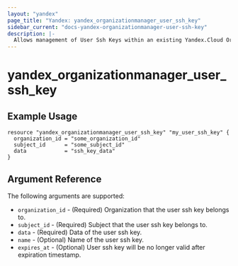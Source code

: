 ```yaml
---
layout: "yandex"
page_title: "Yandex: yandex_organizationmanager_user_ssh_key"
sidebar_current: "docs-yandex-organizationmanager-user-ssh-key"
description: |-
  Allows management of User Ssh Keys within an existing Yandex.Cloud Organization and Subject.
---
```


# yandex\_organizationmanager\_user\_ssh\_key

## Example Usage

```hcl
resource "yandex_organizationmanager_user_ssh_key" "my_user_ssh_key" {
  organization_id = "some_organization_id"
  subject_id      = "some_subject_id"
  data            = "ssh_key_data"
}
```

## Argument Reference

The following arguments are supported:

* `organization_id` - (Required) Organization that the user ssh key belongs to.
* `subject_id` - (Required) Subject that the user ssh key belongs to.
* `data` - (Required) Data of the user ssh key.
* `name` - (Optional) Name of the user ssh key.
* `expires_at` - (Optional) User ssh key will be no longer valid after expiration timestamp.
